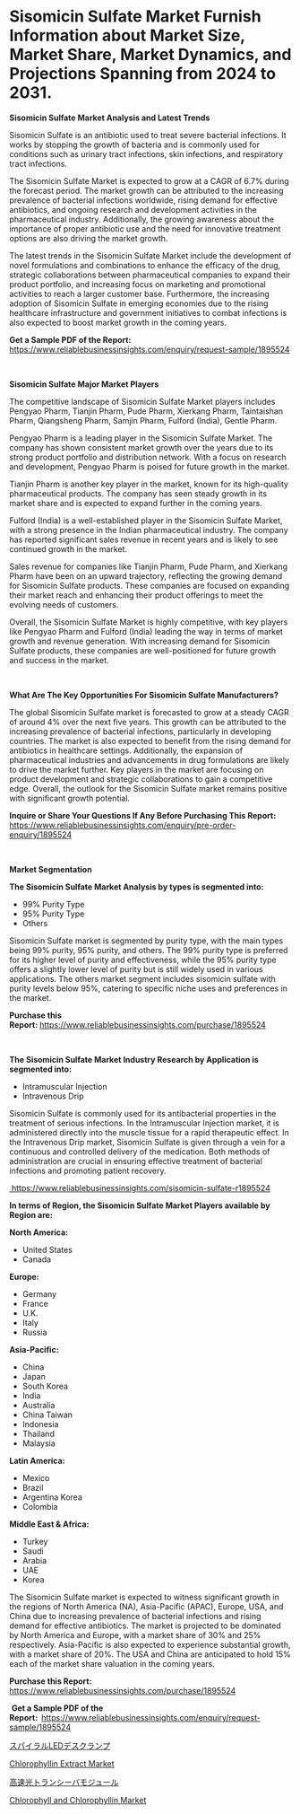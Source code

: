 <p><h1>Sisomicin Sulfate Market Furnish Information about Market Size, Market Share, Market Dynamics, and Projections Spanning from 2024 to 2031.</h1></p><p><strong>Sisomicin Sulfate Market Analysis and Latest Trends</strong></p>
<p><p>Sisomicin Sulfate is an antibiotic used to treat severe bacterial infections. It works by stopping the growth of bacteria and is commonly used for conditions such as urinary tract infections, skin infections, and respiratory tract infections.</p><p>The Sisomicin Sulfate Market is expected to grow at a CAGR of 6.7% during the forecast period. The market growth can be attributed to the increasing prevalence of bacterial infections worldwide, rising demand for effective antibiotics, and ongoing research and development activities in the pharmaceutical industry. Additionally, the growing awareness about the importance of proper antibiotic use and the need for innovative treatment options are also driving the market growth.</p><p>The latest trends in the Sisomicin Sulfate Market include the development of novel formulations and combinations to enhance the efficacy of the drug, strategic collaborations between pharmaceutical companies to expand their product portfolio, and increasing focus on marketing and promotional activities to reach a larger customer base. Furthermore, the increasing adoption of Sisomicin Sulfate in emerging economies due to the rising healthcare infrastructure and government initiatives to combat infections is also expected to boost market growth in the coming years.</p></p>
<p><strong>Get a Sample PDF of the Report:&nbsp;</strong> <a href="https://www.reliablebusinessinsights.com/enquiry/request-sample/1895524">https://www.reliablebusinessinsights.com/enquiry/request-sample/1895524</a></p>
<p>&nbsp;</p>
<p><strong>Sisomicin Sulfate Major Market Players</strong></p>
<p><p>The competitive landscape of Sisomicin Sulfate Market players includes Pengyao Pharm, Tianjin Pharm, Pude Pharm, Xierkang Pharm, Taintaishan Pharm, Qiangsheng Pharm, Samjin Pharm, Fulford (India), Gentle Pharm. </p><p>Pengyao Pharm is a leading player in the Sisomicin Sulfate Market. The company has shown consistent market growth over the years due to its strong product portfolio and distribution network. With a focus on research and development, Pengyao Pharm is poised for future growth in the market.</p><p>Tianjin Pharm is another key player in the market, known for its high-quality pharmaceutical products. The company has seen steady growth in its market share and is expected to expand further in the coming years.</p><p>Fulford (India) is a well-established player in the Sisomicin Sulfate Market, with a strong presence in the Indian pharmaceutical industry. The company has reported significant sales revenue in recent years and is likely to see continued growth in the market.</p><p>Sales revenue for companies like Tianjin Pharm, Pude Pharm, and Xierkang Pharm have been on an upward trajectory, reflecting the growing demand for Sisomicin Sulfate products. These companies are focused on expanding their market reach and enhancing their product offerings to meet the evolving needs of customers.</p><p>Overall, the Sisomicin Sulfate Market is highly competitive, with key players like Pengyao Pharm and Fulford (India) leading the way in terms of market growth and revenue generation. With increasing demand for Sisomicin Sulfate products, these companies are well-positioned for future growth and success in the market.</p></p>
<p>&nbsp;</p>
<p><strong>What Are The Key Opportunities For Sisomicin Sulfate Manufacturers?</strong></p>
<p><p>The global Sisomicin Sulfate market is forecasted to grow at a steady CAGR of around 4% over the next five years. This growth can be attributed to the increasing prevalence of bacterial infections, particularly in developing countries. The market is also expected to benefit from the rising demand for antibiotics in healthcare settings. Additionally, the expansion of pharmaceutical industries and advancements in drug formulations are likely to drive the market further. Key players in the market are focusing on product development and strategic collaborations to gain a competitive edge. Overall, the outlook for the Sisomicin Sulfate market remains positive with significant growth potential.</p></p>
<p><strong>Inquire or Share Your Questions If Any Before Purchasing This Report:</strong> <a href="https://www.reliablebusinessinsights.com/enquiry/pre-order-enquiry/1895524">https://www.reliablebusinessinsights.com/enquiry/pre-order-enquiry/1895524</a></p>
<p>&nbsp;</p>
<p><strong>Market Segmentation</strong></p>
<p><strong>The Sisomicin Sulfate Market Analysis by types is segmented into:</strong></p>
<p><ul><li>99% Purity Type</li><li>95% Purity Type</li><li>Others</li></ul></p>
<p><p>Sisomicin Sulfate market is segmented by purity type, with the main types being 99% purity, 95% purity, and others. The 99% purity type is preferred for its higher level of purity and effectiveness, while the 95% purity type offers a slightly lower level of purity but is still widely used in various applications. The others market segment includes sisomicin sulfate with purity levels below 95%, catering to specific niche uses and preferences in the market.</p></p>
<p><strong>Purchase this Report:&nbsp;</strong><a href="https://www.reliablebusinessinsights.com/purchase/1895524">https://www.reliablebusinessinsights.com/purchase/1895524</a></p>
<p>&nbsp;</p>
<p><strong>The Sisomicin Sulfate Market Industry Research by Application is segmented into:</strong></p>
<p><ul><li>Intramuscular Injection</li><li>Intravenous Drip</li></ul></p>
<p><p>Sisomicin Sulfate is commonly used for its antibacterial properties in the treatment of serious infections. In the Intramuscular Injection market, it is administered directly into the muscle tissue for a rapid therapeutic effect. In the Intravenous Drip market, Sisomicin Sulfate is given through a vein for a continuous and controlled delivery of the medication. Both methods of administration are crucial in ensuring effective treatment of bacterial infections and promoting patient recovery.</p></p>
<p><a href="https://www.reliablebusinessinsights.com/sisomicin-sulfate-r1895524">&nbsp;https://www.reliablebusinessinsights.com/sisomicin-sulfate-r1895524</a></p>
<p><strong>In terms of Region, the Sisomicin Sulfate Market Players available by Region are:</strong></p>
<p>
    <p> <strong> North America: </strong>
        <ul>
            <li>United States</li>
            <li>Canada</li>
        </ul>
        </p> 
    <p> <strong> Europe: </strong>
        <ul>
            <li>Germany</li>
            <li>France</li>
            <li>U.K.</li>
            <li>Italy</li>
            <li>Russia</li>
        </ul>
        </p> 
    <p> <strong> Asia-Pacific: </strong>
        <ul>
            <li>China</li>
            <li>Japan</li>
            <li>South Korea</li>
            <li>India</li>
            <li>Australia</li>
            <li>China Taiwan</li>
            <li>Indonesia</li>
            <li>Thailand</li>
            <li>Malaysia</li>
        </ul>
        </p> 
    <p> <strong> Latin America: </strong>
        <ul>
            <li>Mexico</li>
            <li>Brazil</li>
            <li>Argentina Korea</li>
            <li>Colombia</li>
        </ul>
        </p> 
    <p> <strong> Middle East & Africa: </strong>
        <ul>
            <li>Turkey</li>
            <li>Saudi</li>
            <li>Arabia</li>
            <li>UAE</li>
            <li>Korea</li>
        </ul>
    </p>
    </p>
<p><p>The Sisomicin Sulfate market is expected to witness significant growth in the regions of North America (NA), Asia-Pacific (APAC), Europe, USA, and China due to increasing prevalence of bacterial infections and rising demand for effective antibiotics. The market is projected to be dominated by North America and Europe, with a market share of 30% and 25% respectively. Asia-Pacific is also expected to experience substantial growth, with a market share of 20%. The USA and China are anticipated to hold 15% each of the market share valuation in the coming years.</p></p>
<p><strong>Purchase this Report: </strong><a href="https://www.reliablebusinessinsights.com/purchase/1895524">https://www.reliablebusinessinsights.com/purchase/1895524</a></p>
<p>&nbsp;<strong>Get a Sample PDF of the Report:&nbsp;&nbsp;</strong><a href="https://www.reliablebusinessinsights.com/enquiry/request-sample/1895524">https://www.reliablebusinessinsights.com/enquiry/request-sample/1895524</a></p>
<p><strong></strong></p>
<p><p><a href="https://github.com/deonnorth8/Market-Research-Report-List-2/blob/main/6357767178420.md">スパイラルLEDデスクランプ</a></p><p><a href="https://github.com/mateobossinovero/Market-Research-Report-List-1/blob/main/chlorophyllin-extract-market.md">Chlorophyllin Extract Market</a></p><p><a href="https://github.com/LizaHeller2023/Market-Research-Report-List-1/blob/main/9101567178421.md">高速光トランシーバモジュール</a></p><p><a href="https://github.com/RoccoManning/Market-Research-Report-List-5/blob/main/chlorophyll-and-chlorophyllin-market.md">Chlorophyll and Chlorophyllin Market</a></p></p>